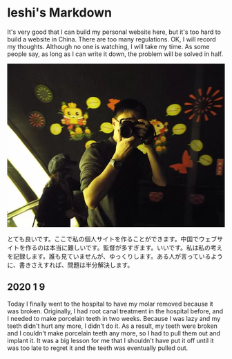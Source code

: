 # Ieshi's Markdown
It's very good that I can build my personal website here, but it's too hard to build a website in China. There are too many regulations. OK, I will record my thoughts. Although no one is watching, I will take my time. As some people say, as long as I can write it down, the problem will be solved in half.

![image](https://github.com/ieshi02/ieshi02.github.io/blob/master/img/psb.jpg)

とても良いです。ここで私の個人サイトを作ることができます。中国でウェブサイトを作るのは本当に難しいです。監督が多すぎます。いいです。私は私の考えを記録します。誰も見ていませんが、ゆっくりします。ある人が言っているように、書きさえすれば、問題は半分解決します。

## 2020 1 9
Today I finally went to the hospital to have my molar removed because it was broken. Originally, I had root canal treatment in the hospital before, and I needed to make porcelain teeth in two weeks. Because I was lazy and my teeth didn't hurt any more, I didn't do it. As a result, my teeth were broken and I couldn't make porcelain teeth any more, so I had to pull them out and implant it. It was a big lesson for me that I shouldn't have put it off until it was too late to regret it and the teeth was eventually pulled out.
